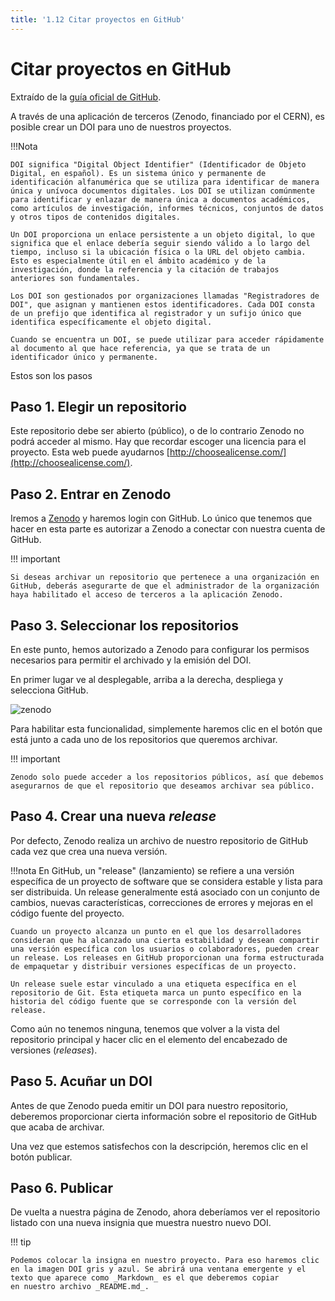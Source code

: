 ```yaml
---
title: '1.12 Citar proyectos en GitHub'
---
```


# Citar proyectos en GitHub

Extraído de la [guía oficial de GitHub](https://guides.github.com/activities/citable-code/).

A través de una aplicación de terceros (Zenodo, financiado por el CERN), es posible crear un DOI para uno de nuestros proyectos.

!!!Nota
    
    DOI significa "Digital Object Identifier" (Identificador de Objeto Digital, en español). Es un sistema único y permanente de identificación alfanumérica que se utiliza para identificar de manera única y unívoca documentos digitales. Los DOI se utilizan comúnmente para identificar y enlazar de manera única a documentos académicos, como artículos de investigación, informes técnicos, conjuntos de datos y otros tipos de contenidos digitales.

    Un DOI proporciona un enlace persistente a un objeto digital, lo que significa que el enlace debería seguir siendo válido a lo largo del tiempo, incluso si la ubicación física o la URL del objeto cambia. Esto es especialmente útil en el ámbito académico y de la investigación, donde la referencia y la citación de trabajos anteriores son fundamentales.

    Los DOI son gestionados por organizaciones llamadas "Registradores de DOI", que asignan y mantienen estos identificadores. Cada DOI consta de un prefijo que identifica al registrador y un sufijo único que identifica específicamente el objeto digital.

    Cuando se encuentra un DOI, se puede utilizar para acceder rápidamente al documento al que hace referencia, ya que se trata de un identificador único y permanente.

Estos son los pasos

## Paso 1. Elegir un repositorio

Este repositorio debe ser abierto (público), o de lo contrario Zenodo no podrá acceder al mismo. Hay que recordar escoger una licencia para el proyecto. Esta web puede ayudarnos [http://choosealicense.com/](http://choosealicense.com/).

## Paso 2. Entrar en Zenodo

Iremos a [Zenodo](http://zenodo.org/) y haremos login con GitHub. Lo único que tenemos que hacer en esta parte es autorizar a Zenodo a conectar con nuestra cuenta de GitHub.

!!! important

    Si deseas archivar un repositorio que pertenece a una organización en GitHub, deberás asegurarte de que el administrador de la organización haya habilitado el acceso de terceros a la aplicación Zenodo.

## Paso 3. Seleccionar los repositorios

En este punto, hemos autorizado a Zenodo para configurar los permisos necesarios para permitir el archivado y la emisión del DOI. 

En primer lugar ve al desplegable, arriba a la derecha, despliega y selecciona GitHub.

![zenodo](Ud6_img/zenodo01.png)

Para habilitar esta funcionalidad, simplemente haremos clic en el botón que está junto a cada uno de los repositorios que queremos archivar.

!!! important

    Zenodo solo puede acceder a los repositorios públicos, así que debemos asegurarnos de que el repositorio que deseamos archivar sea público.

## Paso 4. Crear una nueva _release_

Por defecto, Zenodo realiza un archivo de nuestro repositorio de GitHub cada vez que crea una nueva versión. 

!!!nota
    En GitHub, un "release" (lanzamiento) se refiere a una versión específica de un proyecto de software que se considera estable y lista para ser distribuida. Un release generalmente está asociado con un conjunto de cambios, nuevas características, correcciones de errores y mejoras en el código fuente del proyecto.

    Cuando un proyecto alcanza un punto en el que los desarrolladores consideran que ha alcanzado una cierta estabilidad y desean compartir una versión específica con los usuarios o colaboradores, pueden crear un release. Los releases en GitHub proporcionan una forma estructurada de empaquetar y distribuir versiones específicas de un proyecto.

    Un release suele estar vinculado a una etiqueta específica en el repositorio de Git. Esta etiqueta marca un punto específico en la historia del código fuente que se corresponde con la versión del release.

Como aún no tenemos ninguna, tenemos que volver a la vista del repositorio principal y hacer clic en el elemento del encabezado de versiones (_releases_).

## Paso 5. Acuñar un DOI

Antes de que Zenodo pueda emitir un DOI para nuestro repositorio, deberemos proporcionar cierta información sobre el repositorio de GitHub que acaba de archivar.

Una vez que estemos satisfechos con la descripción, heremos clic en el botón publicar.

## Paso 6. Publicar

De vuelta a nuestra página de Zenodo, ahora deberíamos ver el repositorio listado con una nueva insignia que muestra nuestro nuevo DOI.

!!! tip

    Podemos colocar la insigna en nuestro proyecto. Para eso haremos clic en la imagen DOI gris y azul. Se abrirá una ventana emergente y el texto que aparece como _Markdown_ es el que deberemos copiar
    en nuestro archivo _README.md_.
